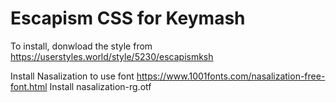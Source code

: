 # Escapism CSS for Keymash

To install, donwload the style from https://userstyles.world/style/5230/escapismksh

Install Nasalization to use font
https://www.1001fonts.com/nasalization-free-font.html
Install nasalization-rg.otf